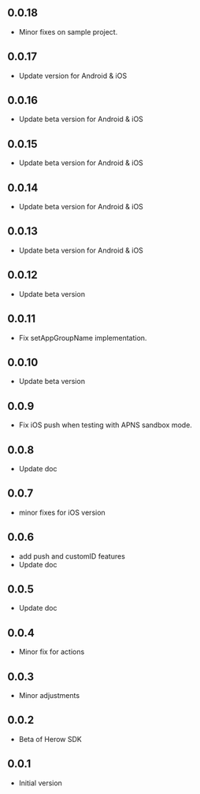 ## 0.0.18

* Minor fixes on sample project.

## 0.0.17

* Update version for Android & iOS

## 0.0.16

* Update beta version for Android & iOS

## 0.0.15

* Update beta version for Android & iOS

## 0.0.14

* Update beta version for Android & iOS

## 0.0.13

* Update beta version for Android & iOS

## 0.0.12

* Update beta version

## 0.0.11

* Fix setAppGroupName implementation.

## 0.0.10

* Update beta version

## 0.0.9

* Fix iOS push when testing with APNS sandbox mode.

## 0.0.8

* Update doc

## 0.0.7

* minor fixes for iOS version

## 0.0.6

* add push and customID features
* Update doc

## 0.0.5

* Update doc 

## 0.0.4

* Minor fix for actions

## 0.0.3

* Minor adjustments

## 0.0.2

* Beta of Herow SDK

## 0.0.1

* Initial version
